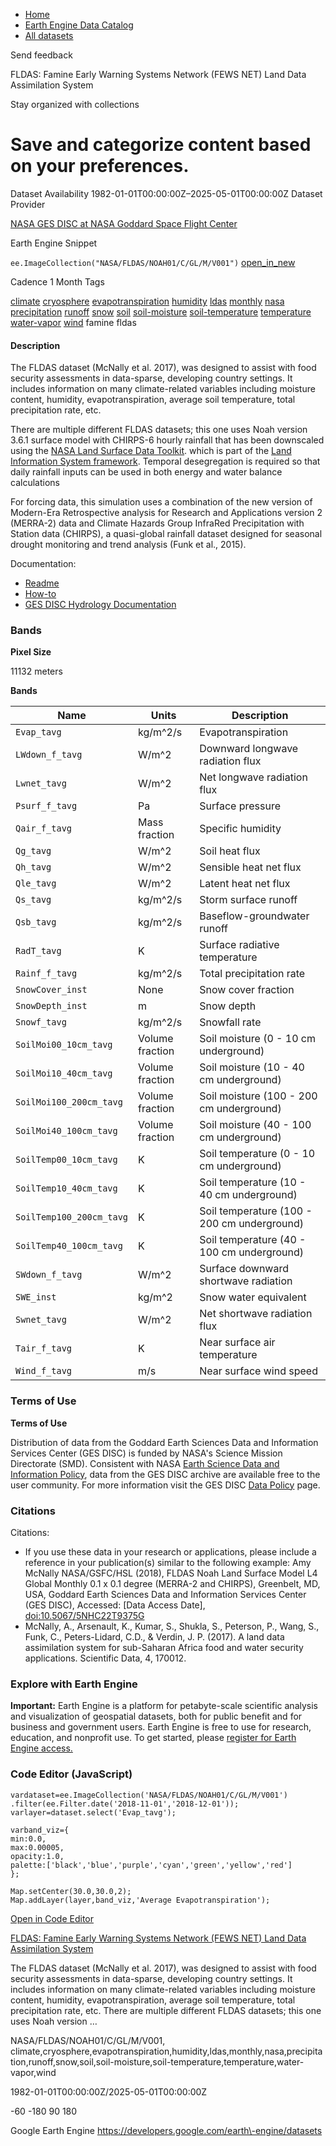 



* [Home](https://developers.google.com/)
* [Earth Engine Data Catalog](https://developers.google.com/earth-engine/datasets)
* [All datasets](https://developers.google.com/earth-engine/datasets/catalog)





 
 
 Send feedback
 
 

FLDAS: Famine Early Warning Systems Network (FEWS NET) Land Data Assimilation System


 
 Stay organized with collections
 

 
 Save and categorize content based on your preferences.
======================================================================================================================================================================================








Dataset Availability
1982\-01\-01T00:00:00Z–2025\-05\-01T00:00:00Z
Dataset Provider


[NASA GES DISC at NASA Goddard Space Flight Center](https://doi.org/10.5067/5NHC22T9375G)



Earth Engine Snippet


`ee.ImageCollection("NASA/FLDAS/NOAH01/C/GL/M/V001")` 
[open\_in\_new](https://code.earthengine.google.com/?scriptPath=Examples:Datasets/NASA/NASA_FLDAS_NOAH01_C_GL_M_V001)





Cadence
1 Month
Tags


[climate](/earth-engine/datasets/tags/climate)
[cryosphere](/earth-engine/datasets/tags/cryosphere)
[evapotranspiration](/earth-engine/datasets/tags/evapotranspiration)
[humidity](/earth-engine/datasets/tags/humidity)
[ldas](/earth-engine/datasets/tags/ldas)
[monthly](/earth-engine/datasets/tags/monthly)
[nasa](/earth-engine/datasets/tags/nasa)
[precipitation](/earth-engine/datasets/tags/precipitation)
[runoff](/earth-engine/datasets/tags/runoff)
[snow](/earth-engine/datasets/tags/snow)
[soil](/earth-engine/datasets/tags/soil)
[soil\-moisture](/earth-engine/datasets/tags/soil-moisture)
[soil\-temperature](/earth-engine/datasets/tags/soil-temperature)
[temperature](/earth-engine/datasets/tags/temperature)
[water\-vapor](/earth-engine/datasets/tags/water-vapor)
[wind](/earth-engine/datasets/tags/wind)
famine
fldas








#### Description



The FLDAS dataset (McNally et al. 2017\), was designed to assist with food
security assessments in data\-sparse, developing country settings. It
includes information on many climate\-related variables including moisture
content, humidity, evapotranspiration, average soil temperature, total
precipitation rate, etc.


There are multiple different FLDAS datasets; this one uses Noah version
3\.6\.1 surface model with CHIRPS\-6 hourly rainfall that has been
downscaled using the [NASA Land Surface Data Toolkit](https://lis.gsfc.nasa.gov/software/ldt).
which is part of the [Land Information System
framework](/earth-engine/datasets/catalog/LIS;%20%5Bhttps:/lis.gsfc.nasa.gov/%5D(https:/lis.gsfc.nasa.gov/)). Temporal desegregation is required so that daily
rainfall inputs can be used in both energy and water balance calculations


For forcing data, this simulation uses a combination of the new version of Modern\-Era
Retrospective analysis for Research and Applications version 2 (MERRA\-2\) data and Climate
Hazards Group InfraRed Precipitation with Station data (CHIRPS), a quasi\-global rainfall
dataset designed for seasonal drought monitoring and trend analysis (Funk et al., 2015\).


Documentation:


* [Readme](https://hydro1.gesdisc.eosdis.nasa.gov/data/FLDAS/FLDAS_NOAH01_C_GL_M.001/doc/README_FLDAS.pdf)
* [How\-to](https://disc.gsfc.nasa.gov/information/howto?tags=hydrology)
* [GES DISC Hydrology Documentation](https://disc.gsfc.nasa.gov/information/documents?title=Hydrology%20Documentation)





### Bands



**Pixel Size**
  
11132 meters



**Bands**




| Name | Units | Description |
| --- | --- | --- |
| `Evap_tavg` | kg/m^2/s | Evapotranspiration |
| `LWdown_f_tavg` | W/m^2 | Downward longwave radiation flux |
| `Lwnet_tavg` | W/m^2 | Net longwave radiation flux |
| `Psurf_f_tavg` | Pa | Surface pressure |
| `Qair_f_tavg` | Mass fraction | Specific humidity |
| `Qg_tavg` | W/m^2 | Soil heat flux |
| `Qh_tavg` | W/m^2 | Sensible heat net flux |
| `Qle_tavg` | W/m^2 | Latent heat net flux |
| `Qs_tavg` | kg/m^2/s | Storm surface runoff |
| `Qsb_tavg` | kg/m^2/s | Baseflow\-groundwater runoff |
| `RadT_tavg` | K | Surface radiative temperature |
| `Rainf_f_tavg` | kg/m^2/s | Total precipitation rate |
| `SnowCover_inst` | None | Snow cover fraction |
| `SnowDepth_inst` | m | Snow depth |
| `Snowf_tavg` | kg/m^2/s | Snowfall rate |
| `SoilMoi00_10cm_tavg` | Volume fraction | Soil moisture (0 \- 10 cm underground) |
| `SoilMoi10_40cm_tavg` | Volume fraction | Soil moisture (10 \- 40 cm underground) |
| `SoilMoi100_200cm_tavg` | Volume fraction | Soil moisture (100 \- 200 cm underground) |
| `SoilMoi40_100cm_tavg` | Volume fraction | Soil moisture (40 \- 100 cm underground) |
| `SoilTemp00_10cm_tavg` | K | Soil temperature (0 \- 10 cm underground) |
| `SoilTemp10_40cm_tavg` | K | Soil temperature (10 \- 40 cm underground) |
| `SoilTemp100_200cm_tavg` | K | Soil temperature (100 \- 200 cm underground) |
| `SoilTemp40_100cm_tavg` | K | Soil temperature (40 \- 100 cm underground) |
| `SWdown_f_tavg` | W/m^2 | Surface downward shortwave radiation |
| `SWE_inst` | kg/m^2 | Snow water equivalent |
| `Swnet_tavg` | W/m^2 | Net shortwave radiation flux |
| `Tair_f_tavg` | K | Near surface air temperature |
| `Wind_f_tavg` | m/s | Near surface wind speed |




### Terms of Use


**Terms of Use**


Distribution of data from the Goddard Earth Sciences
Data and Information Services Center (GES DISC) is funded by NASA's
Science Mission Directorate (SMD). Consistent with NASA [Earth
Science Data and Information Policy](https://www.earthdata.nasa.gov/engage/open-data-services-and-software/data-and-information-policy/),
data from the GES DISC archive are available free to the user community.
For more information visit the GES DISC [Data Policy](https://disc.sci.gsfc.nasa.gov/citing)
page.




### Citations



Citations:
* If you use these data in your research or applications, please include a
reference in your publication(s) similar to the following example:
Amy McNally NASA/GSFC/HSL (2018\), FLDAS Noah Land Surface Model L4 Global
Monthly 0\.1 x 0\.1 degree (MERRA\-2 and CHIRPS), Greenbelt, MD, USA, Goddard
Earth Sciences Data and Information Services Center (GES DISC), Accessed:
\[Data Access Date], [doi:10\.5067/5NHC22T9375G](https://doi.org/10.5067/5NHC22T9375G)
* McNally, A., Arsenault, K., Kumar, S., Shukla, S., Peterson, P., Wang, S., Funk, C.,
Peters\-Lidard, C.D., \& Verdin, J. P. (2017\). A land data assimilation system for
sub\-Saharan Africa food and water security applications. Scientific Data, 4, 170012\.





### Explore with Earth Engine


**Important:** 
 Earth Engine is a platform for petabyte\-scale scientific analysis and visualization of
 geospatial datasets, both for public benefit and for business and government users.
 Earth Engine is free to use for research, education, and nonprofit use. To get started, please
 [register for Earth Engine access.](https://console.cloud.google.com/earth-engine)



### Code Editor (JavaScript)



```
vardataset=ee.ImageCollection('NASA/FLDAS/NOAH01/C/GL/M/V001')
.filter(ee.Filter.date('2018-11-01','2018-12-01'));
varlayer=dataset.select('Evap_tavg');

varband_viz={
min:0.0,
max:0.00005,
opacity:1.0,
palette:['black','blue','purple','cyan','green','yellow','red']
};

Map.setCenter(30.0,30.0,2);
Map.addLayer(layer,band_viz,'Average Evapotranspiration');
```



[Open in Code Editor](https://code.earthengine.google.com/?scriptPath=Examples:Datasets/NASA/NASA_FLDAS_NOAH01_C_GL_M_V001)


[FLDAS: Famine Early Warning Systems Network (FEWS NET) Land Data Assimilation System](/earth-engine/datasets/catalog/NASA_FLDAS_NOAH01_C_GL_M_V001)

The FLDAS dataset (McNally et al. 2017\), was designed to assist with food security assessments in data\-sparse, developing country settings. It includes information on many climate\-related variables including moisture content, humidity, evapotranspiration, average soil temperature, total precipitation rate, etc. There are multiple different FLDAS datasets; this one uses Noah version …

 NASA/FLDAS/NOAH01/C/GL/M/V001,
 climate,cryosphere,evapotranspiration,humidity,ldas,monthly,nasa,precipitation,runoff,snow,soil,soil\-moisture,soil\-temperature,temperature,water\-vapor,wind

1982\-01\-01T00:00:00Z/2025\-05\-01T00:00:00Z



 \-60 \-180 90 180
 



Google Earth Engine
https://developers.google.com/earth\-engine/datasets








